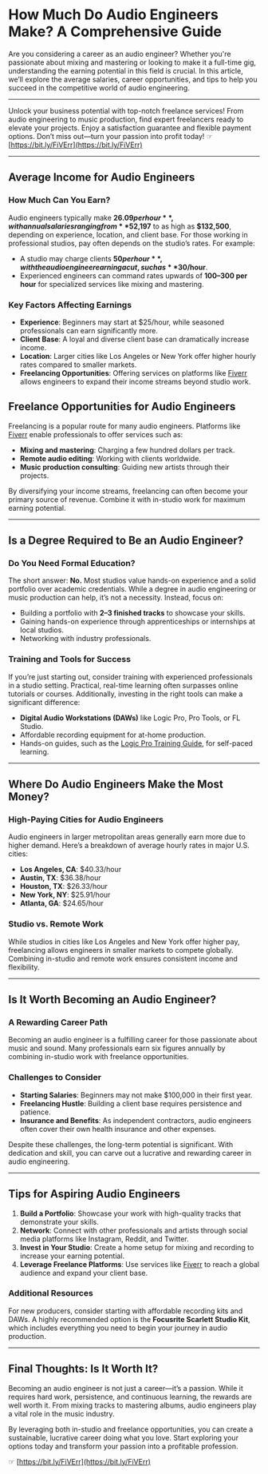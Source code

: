 # How Much Do Audio Engineers Make? A Comprehensive Guide

Are you considering a career as an audio engineer? Whether you're passionate about mixing and mastering or looking to make it a full-time gig, understanding the earning potential in this field is crucial. In this article, we’ll explore the average salaries, career opportunities, and tips to help you succeed in the competitive world of audio engineering.

---

Unlock your business potential with top-notch freelance services! From audio engineering to music production, find expert freelancers ready to elevate your projects. Enjoy a satisfaction guarantee and flexible payment options. Don’t miss out—turn your passion into profit today! ☞ [https://bit.ly/FiVErr](https://bit.ly/FiVErr)

---

## Average Income for Audio Engineers

### How Much Can You Earn?

Audio engineers typically make **$26.09 per hour**, with annual salaries ranging from **$52,197** to as high as **$132,500**, depending on experience, location, and client base. For those working in professional studios, pay often depends on the studio’s rates. For example:

- A studio may charge clients **$50 per hour**, with the audio engineer earning a cut, such as **$30/hour**.
- Experienced engineers can command rates upwards of **$100–$300 per hour** for specialized services like mixing and mastering.

### Key Factors Affecting Earnings

- **Experience**: Beginners may start at $25/hour, while seasoned professionals can earn significantly more.
- **Client Base**: A loyal and diverse client base can dramatically increase income.
- **Location**: Larger cities like Los Angeles or New York offer higher hourly rates compared to smaller markets.
- **Freelancing Opportunities**: Offering services on platforms like [Fiverr](https://bit.ly/FiVErr) allows engineers to expand their income streams beyond studio work.

## Freelance Opportunities for Audio Engineers

Freelancing is a popular route for many audio engineers. Platforms like [Fiverr](https://bit.ly/FiVErr) enable professionals to offer services such as:

- **Mixing and mastering**: Charging a few hundred dollars per track.
- **Remote audio editing**: Working with clients worldwide.
- **Music production consulting**: Guiding new artists through their projects.

By diversifying your income streams, freelancing can often become your primary source of revenue. Combine it with in-studio work for maximum earning potential.

---

## Is a Degree Required to Be an Audio Engineer?

### Do You Need Formal Education?

The short answer: **No.** Most studios value hands-on experience and a solid portfolio over academic credentials. While a degree in audio engineering or music production can help, it’s not a necessity. Instead, focus on:

- Building a portfolio with **2–3 finished tracks** to showcase your skills.
- Gaining hands-on experience through apprenticeships or internships at local studios.
- Networking with industry professionals.

### Training and Tools for Success

If you’re just starting out, consider training with experienced professionals in a studio setting. Practical, real-time learning often surpasses online tutorials or courses. Additionally, investing in the right tools can make a significant difference:

- **Digital Audio Workstations (DAWs)** like Logic Pro, Pro Tools, or FL Studio.
- Affordable recording equipment for at-home production.
- Hands-on guides, such as the [Logic Pro Training Guide](https://bit.ly/FiVErr), for self-paced learning.

---

## Where Do Audio Engineers Make the Most Money?

### High-Paying Cities for Audio Engineers

Audio engineers in larger metropolitan areas generally earn more due to higher demand. Here’s a breakdown of average hourly rates in major U.S. cities:

- **Los Angeles, CA**: $40.33/hour
- **Austin, TX**: $36.38/hour
- **Houston, TX**: $26.33/hour
- **New York, NY**: $25.91/hour
- **Atlanta, GA**: $24.65/hour

### Studio vs. Remote Work

While studios in cities like Los Angeles and New York offer higher pay, freelancing allows engineers in smaller markets to compete globally. Combining in-studio and remote work ensures consistent income and flexibility.

---

## Is It Worth Becoming an Audio Engineer?

### A Rewarding Career Path

Becoming an audio engineer is a fulfilling career for those passionate about music and sound. Many professionals earn six figures annually by combining in-studio work with freelance opportunities.

### Challenges to Consider

- **Starting Salaries**: Beginners may not make $100,000 in their first year.
- **Freelancing Hustle**: Building a client base requires persistence and patience.
- **Insurance and Benefits**: As independent contractors, audio engineers often cover their own health insurance and other expenses.

Despite these challenges, the long-term potential is significant. With dedication and skill, you can carve out a lucrative and rewarding career in audio engineering.

---

## Tips for Aspiring Audio Engineers

1. **Build a Portfolio**: Showcase your work with high-quality tracks that demonstrate your skills.
2. **Network**: Connect with other professionals and artists through social media platforms like Instagram, Reddit, and Twitter.
3. **Invest in Your Studio**: Create a home setup for mixing and recording to increase your earning potential.
4. **Leverage Freelance Platforms**: Use services like [Fiverr](https://bit.ly/FiVErr) to reach a global audience and expand your client base.

### Additional Resources

For new producers, consider starting with affordable recording kits and DAWs. A highly recommended option is the **Focusrite Scarlett Studio Kit**, which includes everything you need to begin your journey in audio production.

---

## Final Thoughts: Is It Worth It?

Becoming an audio engineer is not just a career—it’s a passion. While it requires hard work, persistence, and continuous learning, the rewards are well worth it. From mixing tracks to mastering albums, audio engineers play a vital role in the music industry.

By leveraging both in-studio and freelance opportunities, you can create a sustainable, lucrative career doing what you love. Start exploring your options today and transform your passion into a profitable profession.

☞ [https://bit.ly/FiVErr](https://bit.ly/FiVErr)
